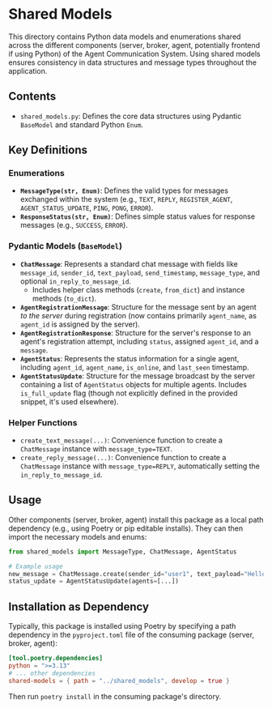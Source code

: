 # Shared Models

This directory contains Python data models and enumerations shared across the different components (server, broker, agent, potentially frontend if using Python) of the Agent Communication System. Using shared models ensures consistency in data structures and message types throughout the application.

## Contents

-   `shared_models.py`: Defines the core data structures using Pydantic `BaseModel` and standard Python `Enum`.

## Key Definitions

### Enumerations

-   **`MessageType(str, Enum)`**: Defines the valid types for messages exchanged within the system (e.g., `TEXT`, `REPLY`, `REGISTER_AGENT`, `AGENT_STATUS_UPDATE`, `PING`, `PONG`, `ERROR`).
-   **`ResponseStatus(str, Enum)`**: Defines simple status values for response messages (e.g., `SUCCESS`, `ERROR`).

### Pydantic Models (`BaseModel`)

-   **`ChatMessage`**: Represents a standard chat message with fields like `message_id`, `sender_id`, `text_payload`, `send_timestamp`, `message_type`, and optional `in_reply_to_message_id`.
    -   Includes helper class methods (`create`, `from_dict`) and instance methods (`to_dict`).
-   **`AgentRegistrationMessage`**: Structure for the message sent by an agent *to the server* during registration (now contains primarily `agent_name`, as `agent_id` is assigned by the server).
-   **`AgentRegistrationResponse`**: Structure for the server's response to an agent's registration attempt, including `status`, assigned `agent_id`, and a `message`.
-   **`AgentStatus`**: Represents the status information for a single agent, including `agent_id`, `agent_name`, `is_online`, and `last_seen` timestamp.
-   **`AgentStatusUpdate`**: Structure for the message broadcast by the server containing a list of `AgentStatus` objects for multiple agents. Includes `is_full_update` flag (though not explicitly defined in the provided snippet, it's used elsewhere).

### Helper Functions

-   `create_text_message(...)`: Convenience function to create a `ChatMessage` instance with `message_type=TEXT`.
-   `create_reply_message(...)`: Convenience function to create a `ChatMessage` instance with `message_type=REPLY`, automatically setting the `in_reply_to_message_id`.

## Usage

Other components (server, broker, agent) install this package as a local path dependency (e.g., using Poetry or pip editable installs). They can then import the necessary models and enums:

```python
from shared_models import MessageType, ChatMessage, AgentStatus

# Example usage
new_message = ChatMessage.create(sender_id="user1", text_payload="Hello!")
status_update = AgentStatusUpdate(agents=[...])
```

## Installation as Dependency

Typically, this package is installed using Poetry by specifying a path dependency in the `pyproject.toml` file of the consuming package (server, broker, agent):

```toml
[tool.poetry.dependencies]
python = ">=3.13"
# ... other dependencies
shared-models = { path = "../shared_models", develop = true }
```

Then run `poetry install` in the consuming package's directory.
